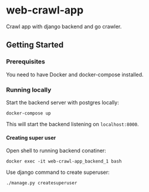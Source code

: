 # web-crawl-app

Crawl app with django backend and go crawler.

## Getting Started

### Prerequisites

You need to have Docker and docker-compose installed.

### Running locally

Start the backend server with postgres locally:

```
docker-compose up
```

This will start the backend listening on `localhost:8000`.

#### Creating super user

Open shell to running backend conatiner:

```
docker exec -it web-crawl-app_backend_1 bash
```

Use django command to create superuser:

```
./manage.py createsuperuser
```
